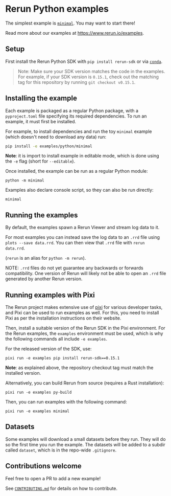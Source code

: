 # Rerun Python examples
The simplest example is [`minimal`](minimal/minimal.py). You may want to start there!

Read more about our examples at <https://www.rerun.io/examples>.

## Setup
First install the Rerun Python SDK with `pip install rerun-sdk` or via [`conda`](https://github.com/conda-forge/rerun-sdk-feedstock).

> Note: Make sure your SDK version matches the code in the examples.
For example, if your SDK version is `0.15.1`, check out the matching tag
for this repository by running `git checkout v0.15.1`.

## Installing the example
Each example is packaged as a regular Python package, with a `pyproject.toml` file specifying its required dependencies. To run an example, it must first be installed.

For example, to install dependencies and run the toy `minimal` example (which doesn't need to download any data) run:

```sh
pip install -e examples/python/minimal
```

**Note**: it is import to install example in editable mode, which is done using the `-e` flag (short for `--editable`).

Once installed, the example can be run as a regular Python module:

```shell
python -m minimal
```

Examples also declare console script, so they can also be run directly:

```shell
minimal
```


## Running the examples
By default, the examples spawn a Rerun Viewer and stream log data to it.

For most examples you can instead save the log data to an `.rrd` file using `plots --save data.rrd`. You can then view that `.rrd` file with `rerun data.rrd`.

(`rerun` is an alias for `python -m rerun`).

NOTE: `.rrd` files do not yet guarantee any backwards or forwards compatibility. One version of Rerun will likely not be able to open an `.rrd` file generated by another Rerun version.

## Running examples with Pixi

The Rerun project makes extensive use of [pixi](https://pixi.sh/latest/) for various developer tasks, and Pixi can be used to run examples as well. For this, you need to install Pixi as per the installation instructions on their website.

Then, install a suitable version of the Rerun SDK in the Pixi environment. For the Rerun examples, the `examples` environment must be used, which is why the following commands all include `-e examples`.

For the released version of the SDK, use:
```shell
pixi run -e examples pip install rerun-sdk==0.15.1
```

**Note**: as explained above, the repository checkout tag must match the installed version.

Alternatively, you can build Rerun from source (requires a Rust installation):
```shell
pixi run -e examples py-build
```

Then, you can run examples with the following command:
```shell
pixi run -e examples minimal
```

## Datasets
Some examples will download a small datasets before they run. They will do so the first time you run the example. The datasets will be added to a subdir called `dataset`, which is in the repo-wide `.gitignore`.

## Contributions welcome
Feel free to open a PR to add a new example!

See [`CONTRIBUTING.md`](../../CONTRIBUTING.md) for details on how to contribute.
